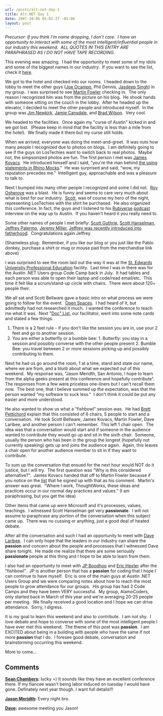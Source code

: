 ```yaml
---
url: /posts/alt-net-day-1
title: Alt.NET Day 1
date: 2007-10-06 05:01:27 -05:00
layout: post
---
```


_Precursor: If you think I'm name dropping, I don't care.  I have an opportunity to interact with some of the most intelligent/influential people in our industry this weekend.  ALL QUOTES IN THIS ENTRY ARE PARAPHRASED AS I DO NOT HAVE TAPE RECORDING._

This evening was amazing.  I had the opportunity to meet some of my idols and some of the biggest names in our industry.  If you want to see the list, check it [here](http://www.altnetconf.com/participants).

We got to the hotel and checked into our rooms.  I headed down to the lobby to meet the other guys ([Joe Ocampo](http://blog.agilejoe.com), Phil Dennis, [Jasdeep Singh](http://www.lostechies.com/blogs/jasdeep_singh)) in my group.  I was surprised to see [Martin Fowler](http://www.martinfowler.com) checking in.  The only reason I recognized him was from the picture on his blog.  He shook hands with someone sitting on the couch in the lobby.  After he headed up the elevator, I decided to meet the other people and introduced myself.  In the group was [Jim Newkirk](http://blogs.msdn.com/jamesnewkirk/), [Jamie Cansdale,](http://weblogs.asp.net/nunitaddin/) and [Brad Wilson](http://www.agileprogrammer.com/dotnetguy).  Very cool.

We headed to the facilities.  Once again my "curse of Austin" kicked in and we got lost.  (Please keep in mind that the facility is less than a mile from the hotel).  We finally made it there but my curse still holds.

When we arrived, everyone was doing the meet-and-greet.  It was nuts how many people I recognized due to photos on blogs.  I am definitely going to see if the guys on LosTechies want to switch back to real photos.  Maybe not, the simpsonized photos are fun. The first person I met was [James Kovacs](http://www.jameskovacs.com/blog/).  He introduced himself and I said, "you're the man behind [the using statements in Rhino Mocks](http://www.jameskovacs.com/blog/RhinoMocks305ReleasedWithExplicitRecordPlayback.aspx)."  He was surprised and said, "wow, my reputation precedes me."  Intelligent guy, approachable and was a pleasure to talk to.

Next I bumped into many other people I recognized and some I did not.  [Roy Osherove](http://weblogs.asp.net/rosherove/) was a blast.  He is funny and seems to care very much about what is best for our industry.  [Scott](http://codebetter.com/blogs/scott.bellware/), was of course my hero of the night, representing LosTechies with the shirt he purchased.  He also organized this conference. In fact, the guys and I listened to his [Rubiverse](http://www.rubiverse.com) [podcast](http://static.rubiverse.com/podcasts/2-scott-bellware-on-microsoft-and-ruby.mp3) interview on the way up to Austin.  If you haven't heard it you really need to.

Some other names of people I met briefly: [Scott Guthrie](http://weblogs.asp.net/scottgu/), [Scott Hanselman](http://www.hanselman.com/), [Jeffrey Palermo](http://www.jeffreypalermo.com/), [Jeremy Miller](http://codebetter.com/blogs/jeremy.miller/default.aspx), [Jeffrey was recently introduced into fatherhood](http://codebetter.com/blogs/jeffrey.palermo/archive/2007/09/12/two-exciting-announcements-baby-and-ineta.aspx).  Congratulations again Jeffrey.

(Shameless plug:  Remember, if you like our blog or you just like the Pablo donkey, purchase a shirt or mug or mouse pad from the merchandise link above)

I was surprised to see the room laid out the way it was at the [St. Edwards University Professional Education](http://www.pec.stedwards.edu/index.asp) facility.  Last time I was in there was for the Austin .NET Users group Code Camp back in July.  It had tables and each person was able to open their laptop and code/read email/etc.  This time it felt like a scrum/stand-up circle with chairs.  There were about 120+ people their.

We all sat and Scott Bellware gave a basic intro on what process we were going to follow for the event.  [Open Spaces](http://www.openspaceworld.org/).  I had heard of it, but admittedly had not researched it much.  I wanted the conference to teach me what it was.  Next "[Doc" List](http://blogs.dovetailsoftware.com/blogs/slist/default.aspx), our facilitator, went into some note cards and stated a few things.

  1. There is a 2 feet rule - if you don't like the session you are in, use your 2 feet and go to another session.
  2. You are either a butterfly or a bumble bee:
    1. Butterfly: you stay in a session and possibly converse with the other people present
    2. Bumble Bee: you travel between 2 or more sessions picking up and possibly contributing to them.

Next he had us go around the room, 1 at a time, stand and state our name, where we are from, and a blurb about what we expected out of this weekend.  My response was, "Jason Meridth, San Antonio, I hope to learn from the alpha geeks present at this conference and hopefully contribute".  The responses from a few were priceless one-liners but I can't recall them now.  The best one, that I believe summed up the expectation, was that the person wanted "my software to suck less."  I don't think it could be put any easier and more understood.

He also wanted to show us what a "fishbowl" session was.  He had [Brett Pettichord](http://www.io.com/~wazmo/blog) explain that this consisted of 6 chairs, 5 people to start and a conversation.  He took Scott Bellware, James Kovacs, Martin Fowler, Dave Laribee, and another person I can't remember.  This left 1 chair open.  The idea was that a conversation would start and if someone in the audience wanted to contribute they would go up and sit in the sixth chair.  Someone, usually the person who has been in the group the longest (hopefully not currently speaking) gets up and joins the audience again.  Again, this leaves a chair open for another audience member to sit in if they want to contribute.

To sum up the conversation that ensued for the next hour would NOT do it justice, but I will try.  The first question was "Why is this considered alternative?".  James Kovacs handed that off to Martin Fowler because if you notice on the [list](http://www.altnetconf.com/participants) that he signed up with that as his comment.  Martin's answer was great.  "Where I work, ThoughtWorks, these ideas and practices occur in our normal day practices and values." (I am paraphrasing, but you get the idea)

Other items that came up were Microsoft and it's processes, values, teachings.  I witnessed Scott Hanselman get very **passionate**.  I will not assume to paraphrase any portion of the conversation when this subject came up.  There was no cussing or anything, just a good deal of heated debate.

After all the conversation and such I had an opportunity to meet with [Dave Laribee](http://codebetter.com/blogs/david_laribee/).  I can only hope that the leaders in our industry can share the **passion** and concern about the people and processes that I witnessed Dave share tonight.  He made me realize that there are some seriously **passionate** people at this thing and I hope to be able to learn from them.

I also had an opportunity to meet with [JP Boodhoo](http://www.jpboodhoo.com/) and [Eric Hexter](http://legacycoder.com/) after the "fishbowl".  JP is another person that has a **passion** for coding that I hope I can continue to have myself.  Eric is one of the main guys at Austin .NET Users Group and we were comparing notes about how to reach the most people to grow attendance for our groups.  His group has had 2 Code Camps and they have been VERY successful.  My group, AlamoCoders, only started back in March of this year and we're averaging 20-25 people per meeting.  We finally received a good location and I hope we can drive attendance.  Sorry, I digress.

It is my goal to learn this weekend and also to contribute.  I am not shy.  I love debate and hope to converse with some of the most intelligent people I have ever met this weekend.  The theme of this post was **passion**.  I am EXCITED about being in a building with people who have the same if not more **passion** that I do.  I foresee good debate, conversation and brainstorming occurring this weekend.

More to come...

## Comments

**[Sean Chambers](#153 "2007-10-06 13:49:49"):** lucky =) It sounds like they have an excellent conference there. If my fiancee wasn't being labor induced on tuesday I would have gone. Definately next year though. I want full details!!!

**[Jason Meridth](#154 "2007-10-06 14:57:33"):** Every night bro.

**[Dave](#155 "2007-10-10 16:06:16"):** awesome meeting you Jason!
